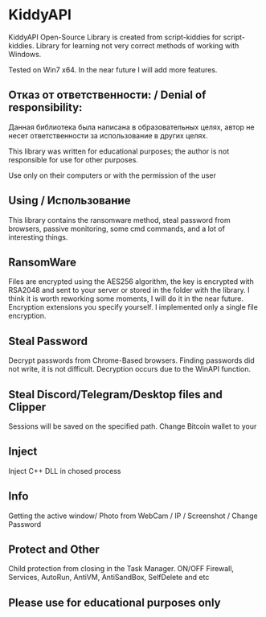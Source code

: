 # KiddyAPI
KiddyAPI Open-Source Library is created from script-kiddies for script-kiddies. Library for learning not very correct methods of working with Windows.

Tested on Win7 x64. In the near future I will add more features.
## Отказ от ответственности: / Denial of responsibility: 
Данная библиотека была написана в образовательных целях, автор не несет ответственности за использование в других целях.

This library was written for educational purposes; the author is not responsible for use for other purposes.

Use only on their computers or with the permission of the user

## Using / Использование
This library contains the ransomware method, steal password from browsers, passive monitoring, some cmd commands, and a lot of interesting things.

## RansomWare
Files are encrypted using the AES256 algorithm, the key is encrypted with RSA2048 and sent to your server or stored in the folder with the library. I think it is worth reworking some moments, I will do it in the near future. Encryption extensions you specify yourself. I implemented only a single file encryption.

## Steal Password
Decrypt passwords from Chrome-Based browsers. Finding passwords did not write, it is not difficult. 
Decryption occurs due to the WinAPI function.

## Steal Discord/Telegram/Desktop files and Clipper
Sessions will be saved on the specified path. Change Bitcoin wallet to your

## Inject
Inject C++ DLL in chosed process

## Info
Getting the active window/ Photo from WebCam / IP / Screenshot / Change Password

## Protect and Other
Child protection from closing in the Task Manager. ON/OFF Firewall, Services, AutoRun, AntiVM, AntiSandBox, SelfDelete and etc

## Please use for educational purposes only
